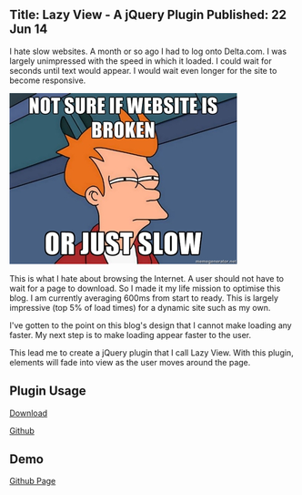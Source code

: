 Title: Lazy View - A jQuery Plugin
Published: 22 Jun 14 
---

I hate slow websites. A month or so ago I had to log onto Delta.com. I was largely unimpressed with the speed in which it loaded. I could wait for seconds until text would appear. I would wait even longer for the site to become responsive. 

![Slow Site](content/images/2014/Jun/slow-website.jpg)

This is what I hate about browsing the Internet. A user should not have to wait for a page to download. So I made it my life mission to optimise this blog. I am currently averaging 600ms from start to ready. This is largely impressive (top 5% of load times) for a dynamic site such as my own.

I've gotten to the point on this blog's design that I cannot make loading any faster. My next step is to make loading appear faster to the user.

This lead me to create a jQuery plugin that I call Lazy View. With this plugin, elements will fade into view as the user moves around the page. 

## Plugin Usage

[Download](https://github.com/Silvenga/jquery-lazyView/archive/master.zip)

[Github](https://github.com/Silvenga/jquery-lazyView)

<code data-gist-id="34edb2d98af00bb0f652"></code>

## Demo

[Github Page](https://silvenga.github.io/jquery-lazyView/)
